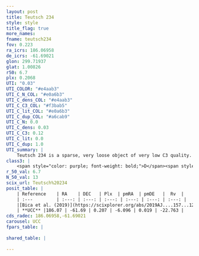 ```yaml
---
layout: post
title: Teutsch 234
style: style
title_flag: true
more_names: 
fname: teutsch234
fov: 0.223
ra_icrs: 186.06958
de_icrs: -61.69021
glon: 299.71937
glat: 1.00826
r50: 6.7
plx: 0.2068
UTI: "0.03"
UTI_COLOR: "#e4aab3"
UTI_C_N_COL: "#e0a6b3"
UTI_C_dens_COL: "#e4aab3"
UTI_C_C3_COL: "#f3bab5"
UTI_C_lit_COL: "#e0a6b3"
UTI_C_dup_COL: "#a6cab9"
UTI_C_N: 0.0
UTI_C_dens: 0.03
UTI_C_C3: 0.12
UTI_C_lit: 0.0
UTI_C_dup: 1.0
UTI_summary: |
    Teutsch 234 is a sparse, very loose object of very low C3 quality. It is rarely studied in the literature, with no articles listed in the last 6 years.<br><br><span style="color: #99180f; font-weight: bold;">Warning: </span>contains less than 25 stars with <i>P>0.5</i> estimated.
class3: |
    <span style="color: purple; font-weight: bold;">D</span><span style="color: red; font-weight: bold;">C</span>
r_50_val: 6.7
N_50_val: 13
scix_url: Teutsch%20234
posit_table: |
    | Reference    | RA    | DEC   | Plx  | pmRA  | pmDE   |  Rv  |
    | :---         | :---: | :---: | :---: | :---: | :---: | :---: |
    |[Bica et al. (2019)](https://scixplorer.org/abs/2019AJ....157...12B) | 186.01 | -61.699 | -- | -- | -- | -- |
    | **UCC** |186.07 | -61.69 | 0.207 | -6.096 | 0.019 | -22.763 | 
cds_radec: 186.06958,-61.69021
carousel: UCC
fpars_table: |
    
shared_table: |
    
---
```

